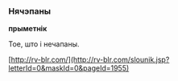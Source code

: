 ### Нячэпаны
**прыметнік**

Тое, што і нечапаны.

<a rel="author">[http://rv-blr.com/](http://rv-blr.com/slounik.jsp?letterId=0&maskId=0&pageId=1955)</a>
